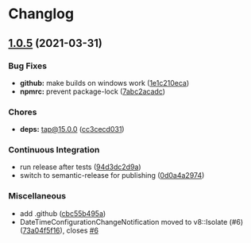 # Changlog

## [1.0.5](https://github.com/evanlucas/reset-date-cache/compare/v1.0.4...v1.0.5) (2021-03-31)


### Bug Fixes

* **github:** make builds on windows work ([1e1c210eca](https://github.com/evanlucas/reset-date-cache/commit/1e1c210ecadbc7758caa252573c0044f5af0a554))
* **npmrc:** prevent package-lock ([7abc2acadc](https://github.com/evanlucas/reset-date-cache/commit/7abc2acadcb8e0e960c0afc9fe8c9b4f386ef022))


### Chores

* **deps:** tap@15.0.0 ([cc3cecd031](https://github.com/evanlucas/reset-date-cache/commit/cc3cecd03167d129ff5edfacf0cac89a76a06bb6))


### Continuous Integration

* run release after tests ([94d3dc2d9a](https://github.com/evanlucas/reset-date-cache/commit/94d3dc2d9a52cccab4157040b27f4578394e64f5))
* switch to semantic-release for publishing ([0d0a4a2974](https://github.com/evanlucas/reset-date-cache/commit/0d0a4a2974e55a9e4dbbc8ca69da81256905f6a6))


### Miscellaneous

* add .github ([cbc55b495a](https://github.com/evanlucas/reset-date-cache/commit/cbc55b495ac9734d803530078114bf569cbbbafb))
* DateTimeConfigurationChangeNotification moved to v8::Isolate (#6) ([73a04f5f16](https://github.com/evanlucas/reset-date-cache/commit/73a04f5f16b15bc3bb39e4c3a25669d70583057d)), closes [#6](https://github.com/evanlucas/reset-date-cache/issues/6)
